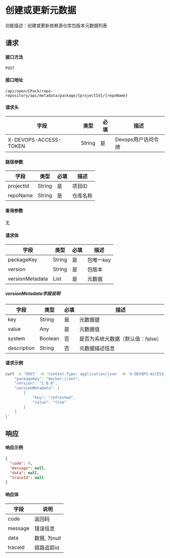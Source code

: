 # 创建或更新元数据
功能描述：创建或更新依赖源仓库包版本元数据列表



## 请求

#### 接口方法

`POST`

#### 接口地址

`/api/open/CPack/repo-repository/api/metadata/package/{projectId}/{repoName}`

#### 请求头

| 字段                  | 类型   | 必填 | 描述               |
| --------------------- | ------ | ---- | ------------------ |
| X-DEVOPS-ACCESS-TOKEN | String | 是   | Devops用户访问令牌 |

#### 路径参数

| 字段      | 类型   | 必填 | 描述     |
| --------- | ------ | ---- | -------- |
| projectId | String | 是   | 项目ID   |
| repoName  | String | 是   | 仓库名称 |

#### 查询参数

无

#### 请求体

| 字段            | 类型   | 必填 | 描述      |
| --------------- | ------ | ---- | --------- |
| packageKey      | String | 是   | 包唯一key |
| version         | String | 是   | 包版本    |
| versionMetadata | List   | 是   | 元数据    |

##### versionMetadata字段说明

| 字段        | 类型    | 必填 | 描述                              |
| ----------- | ------- | ---- | --------------------------------- |
| key         | String  | 是   | 元数据键                          |
| value       | Any     | 是   | 元数据值                          |
| system      | Boolean | 否   | 是否为系统元数据（默认值：false） |
| description | String  | 否   | 元数据描述信息                    |

#### 请求示例

```bash
curl -X 'POST' -H 'Content-Type: application/json' -H 'X-DEVOPS-ACCESS-TOKEN: <your_access_token>' 'https://devops.example.com/api/open/CPack/repo-repository/api/metadata/package/{projectId}/{repoName}' -d '{
    "packageKey": "docker://ant",
    "version": "1.0.0",
    "versionMetadata": [
        {
            "key": "refreshed",
            "value": "true"
        }
    ]
}'
```



## 响应

#### 响应示例

```json
{
  "code": 0,
  "message": null,
  "data": null,
  "traceId": null
}
```

#### 响应体

| 字段      | 说明        |
|---------|-----------|
| code    | 返回码       |
| message | 错误信息      |
| data    | 数据, 为null |
| traceId | 链路追踪id    |

